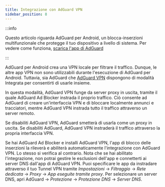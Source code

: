 ```yaml
---
title: Integrazione con AdGuard VPN
sidebar_position: 8
---
```


:::info

Questo articolo riguarda AdGuard per Android, un blocca-inserzioni multifunzionale che protegge il tuo dispositivo a livello di sistema. Per vedere come funziona, [scarica l'app di AdGuard](https://agrd.io/download-kb-adblock)

:::

AdGuard per Android crea una VPN locale per filtrare il traffico. Dunque, le altre app VPN non sono utilizzabili durante l'esecuzione di AdGuard per Android. Tuttavia, sia AdGuard che [AdGuard VPN](https://adguard-vpn.com/) dispongono di modalità Integrata per consentirti di usarle insieme.

In questa modalità, AdGuard VPN funge da server proxy in uscita, tramite il quale AdGuard Ad Blocker instrada il proprio traffico. Ciò consente ad AdGuard di creare un'interfaccia VPN e di bloccare localmente annunci e tracciatori, mentre AdGuard VPN instrada tutto il traffico attraverso un server remoto.

Se disabiliti AdGuard VPN, AdGuard smetterà di usarla come un proxy in uscita. Se disabiliti AdGuard, AdGuard VPN instraderà il traffico attraverso la propria interfaccia VPN.

Se hai AdGuard Ad Blocker e installi AdGuard VPN, l'app di blocco delle inserzioni la rileverà e abiliterà automaticamente l'integrazione con AdGuard VPN. Lo stesso si verifica al contrario. Nota che se hai abilitato l'integrazione, non potrai gestire le esclusioni dell'app e connetterti ai server DNS dall'app di AdGuard VPN. Puoi specificare le app da instradare attraverso il tuo Tunnel VPN tramite _Impostazioni_ → _Filtraggio_ → _Rete dedicata_ → _Proxy_ → _App eseguite tramite proxy_. Per selezionare un server DNS, apri AdGuard → _Protezione_ → _Protezione DNS_ → _Server DNS_.
